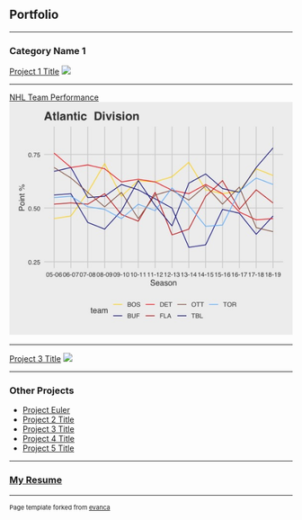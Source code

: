 ## Portfolio

---

### Category Name 1 

[Project 1 Title](/sample_page)
<img src="images/dummy_thumbnail.jpg?raw=true"/>

---
[NHL Team Performance](https://github.com/smithjph/NHL-Team-Performance)
<img src="images/Atl_line.jpeg"/>

---
[Project 3 Title](http://example.com/)
<img src="images/dummy_thumbnail.jpg?raw=true"/>

---

### Other Projects

- [Project Euler](https://github.com/smithjph/Project-Euler)
- [Project 2 Title](http://example.com/)
- [Project 3 Title](http://example.com/)
- [Project 4 Title](http://example.com/)
- [Project 5 Title](http://example.com/)

---

### [My Resume](https://github.com/smithjph/smithjph.github.io/blob/master/pdf/Joel%20Smith%20Resume.pdf)



---
<p style="font-size:11px">Page template forked from <a href="https://github.com/evanca/quick-portfolio">evanca</a></p>
<!-- Remove above link if you don't want to attibute -->
